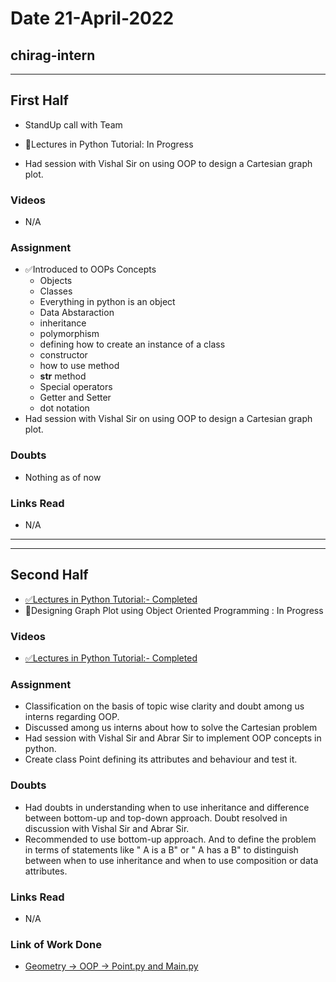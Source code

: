 # Date 21-April-2022

## chirag-intern

<hr>

## First Half

- StandUp call with Team

- 🔄Lectures in Python Tutorial: In Progress
- Had session with Vishal Sir on using OOP to design a Cartesian graph plot.

### Videos

- N/A

### Assignment

- ✅Introduced to OOPs Concepts
  - Objects
  - Classes
  - Everything in python is an object
  - Data Abstaraction
  - inheritance
  - polymorphism
  - defining how to create an instance of a class
  - constructor
  - how to use method
  - **str** method
  - Special operators
  - Getter and Setter
  - dot notation
- Had session with Vishal Sir on using OOP to design a Cartesian graph plot.

### Doubts

- Nothing as of now

### Links Read

- N/A

<hr>
<hr>

## Second Half

- [✅Lectures in Python Tutorial:- Completed](https://www.youtube.com/watch?v=FlGjISF3l78)
- 🔄Designing Graph Plot using Object Oriented Programming : In Progress

### Videos

- [✅Lectures in Python Tutorial:- Completed](https://www.youtube.com/watch?v=FlGjISF3l78)

### Assignment

- Classification on the basis of topic wise clarity and doubt among us interns regarding OOP.
- Discussed among us interns about how to solve the Cartesian problem
- Had session with Vishal Sir and Abrar Sir to implement OOP concepts in python.
- Create class Point defining its attributes and behaviour and test it.

### Doubts

- Had doubts in understanding when to use inheritance and difference between bottom-up and top-down approach. Doubt resolved in discussion with Vishal Sir and Abrar Sir.
- Recommended to use bottom-up approach. And to define the problem in terms of statements like " A is a B" or " A has a B" to distinguish between when to use inheritance and when to use composition or data attributes.

### Links Read

- N/A

### Link of Work Done

- [Geometry -> OOP -> Point.py and Main.py](https://github.com/sp18-interns/python-tutorial/blob/main/oop/geometry/Point.py)
